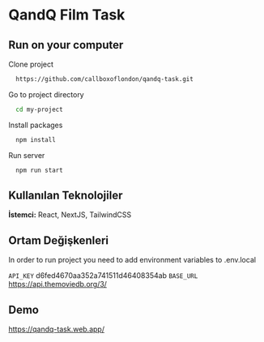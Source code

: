 
# QandQ Film Task


## Run on your computer

Clone project

```bash
  https://github.com/callboxoflondon/qandq-task.git
```

Go to project directory

```bash
  cd my-project
```

Install packages

```bash
  npm install
```

Run server

```bash
  npm run start
```

  
## Kullanılan Teknolojiler

**İstemci:** React, NextJS, TailwindCSS


  
## Ortam Değişkenleri

In order to run project you need to add environment variables to .env.local


`API_KEY`
d6fed4670aa352a741511d46408354ab
`BASE_URL`
https://api.themoviedb.org/3/

  
## Demo

https://qandq-task.web.app/

  
